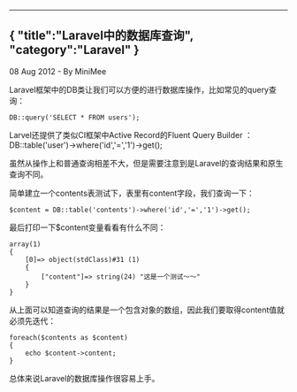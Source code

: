 -----
{
    "title":"Laravel中的数据库查询",
    "category":"Laravel"
}
-----

<p class="meta">08 Aug 2012 - By MiniMee</p>

Laravel框架中的DB类让我们可以方便的进行数据库操作，比如常见的query查询：

    DB::query('SELECT * FROM users');

Larvel还提供了类似CI框架中Active Record的Fluent Query Builder
：
    DB::table('user')->where('id','=','1')->get();

虽然从操作上和普通查询相差不大，但是需要注意到是Laravel的查询结果和原生查询不同。

简单建立一个contents表测试下，表里有content字段，我们查询一下：

    $content = DB::table('contents')->where('id','=','1')->get();

最后打印一下$content变量看看有什么不同：

    array(1) 
    {
        [0]=> object(stdClass)#31 (1) 
        {
            ["content"]=> string(24) "这是一个测试～～" 
        } 
    }

从上面可以知道查询的结果是一个包含对象的数组，因此我们要取得content值就必须先迭代：

    foreach($contents as $content)
    {
        echo $content->content;
    }

总体来说Laravel的数据库操作很容易上手。
